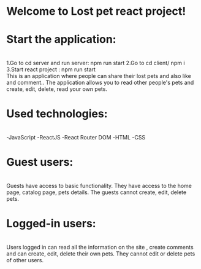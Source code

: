Welcome to Lost pet react project!
=======================================
Start the application:
=====================
</br>
1.Go to cd server and run server:  npm run start
2.Go to cd client/ npm i
3.Start react project : npm run start

</br>
This is an application where people can share their lost pets and also like and comment..
The application allows you to read other people's pets and create, edit, delete, read your own pets.

Used technologies: 
================
</br>
-JavaScript
-ReactJS
-React Router DOM
-HTML
-CSS

Guest users:
==========
</br>
Guests have access to basic functionality. They have access to the home page, catalog page, pets details. The guests cannot create, edit, delete pets.

Logged-in users:
==============
</br>
Users logged in can read all the information on the site , create comments and  can create, edit, delete their own pets. They cannot edit or delete pets of other users.
